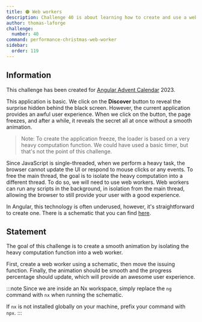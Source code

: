 ```yaml
---
title: 🟠 Web workers
description: Challenge 40 is about learning how to create and use a web worker
author: thomas-laforge
challenge:
  number: 40
command: performance-christmas-web-worker
sidebar:
  order: 119
---
```


## Information

This challenge has been created for [Angular Advent Calendar](https://angularchristmascalendar.com) 2023.

This application is basic. We click on the **Discover** button to reveal the surprise hidden behind the black screen. However, the current application provides an awful user experience. When we click on the button, the page freezes, and after a while, it reveals the secret all at once without a smooth animation.

> Note: To create the application freeze, the loader is based on a very heavy computation function. We could have used a basic timer, but that's not the point of this challenge.

Since JavaScript is single-threaded, when we perform a heavy task, the browser cannot update the UI or respond to mouse clicks or any events. To free the main thread, the goal is to isolate the heavy computation into a different thread. To do so, we will need to use web workers. Web workers can run any scripts in the background, in isolation from the main thread, allowing the browser to still provide your user with a good experience.

In Angular, this technology is often underused, however, it's straightforward to create one. There is a schematic that you can find [here](https://angular.io/guide/web-worker).

## Statement

The goal of this challenge is to create a smooth animation by isolating the heavy computation function into a web worker.

First, create a web worker using a schematic, then move the issuing function. Finally, the animation should be smooth and the progress percentage should update, which will provide an awesome user experience.

:::note
Since we are inside an Nx workspace, simply replace the `ng` command with `nx` when running the schematic.

If `nx` is not installed globally on your machine, prefix your command with `npx`.
:::
